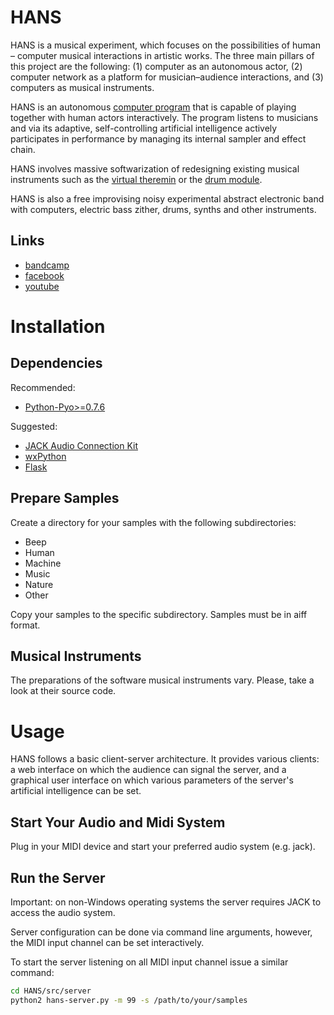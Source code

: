 # HANS

HANS is a musical experiment, which focuses on the possibilities of
human – computer musical interactions in artistic works. The three
main pillars of this project are the following: (1) computer as an
autonomous actor, (2) computer network as a platform for
musician–audience interactions, and (3) computers as musical
instruments.

HANS is an autonomous [computer program](src/) that is capable
of playing together with human actors interactively. The program
listens to musicians and via its adaptive, self-controlling artificial
intelligence actively participates in performance by managing its
internal sampler and effect chain.

HANS involves massive softwarization of redesigning existing musical
instruments such as the [virtual theremin](util/theremin.py) or
the [drum module](util/drum/).

HANS is also a free improvising noisy experimental abstract electronic
band with computers, electric bass zither, drums, synths and other
instruments.

## Links

* [bandcamp](https://hans-music.bandcamp.com)
* [facebook](https://www.facebook.com/hansexperiment)
* [youtube](https://www.youtube.com/channel/UCbEil33Hz9sZZZ9DxmT1d_Q)

# Installation

## Dependencies

Recommended:

* [Python-Pyo>=0.7.6](http://ajaxsoundstudio.com/software/pyo/)

Suggested:

* [JACK Audio Connection Kit](http://www.jackaudio.org/downloads/)
* [wxPython](https://wxpython.org)
* [Flask](http://flask.pocoo.org)

## Prepare Samples

Create a directory for your samples with the following subdirectories:

* Beep
* Human
* Machine
* Music
* Nature
* Other

Copy your samples to the specific subdirectory. Samples must be in
aiff format.

## Musical Instruments

The preparations of the software musical instruments vary. Please,
take a look at their source code.

# Usage

HANS follows a basic client-server architecture. It provides various
clients: a web interface on which the audience can signal the server,
and a graphical user interface on which various parameters of the
server's artificial intelligence can be set.

## Start Your Audio and Midi System

Plug in your MIDI device and start your preferred audio system
(e.g. jack).

## Run the Server

Important: on non-Windows operating systems the server requires JACK
to access the audio system.

Server configuration can be done via command line arguments, however,
the MIDI input channel can be set interactively.

To start the server listening on all MIDI input channel issue a
similar command:

``` bash
cd HANS/src/server
python2 hans-server.py -m 99 -s /path/to/your/samples
```
